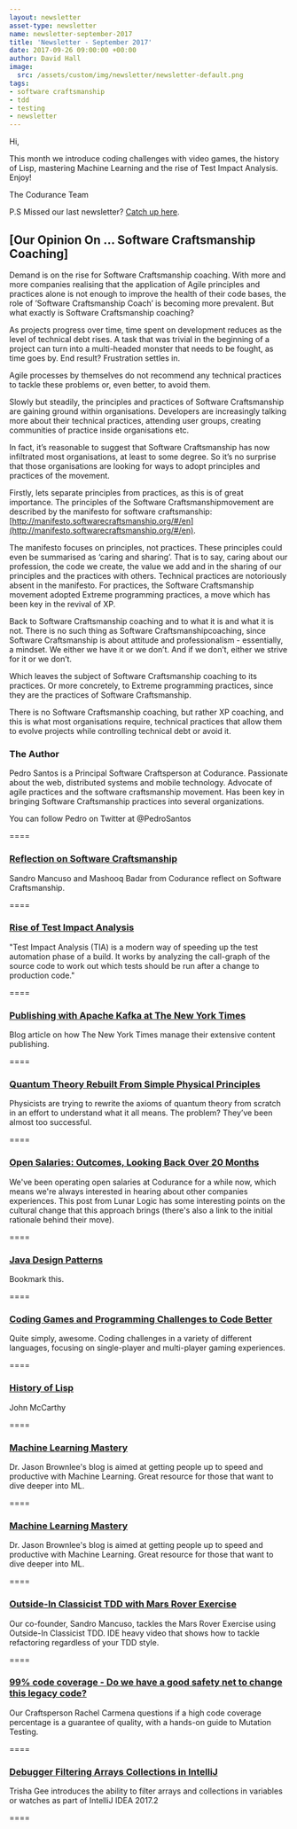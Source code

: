 ```yaml
---
layout: newsletter
asset-type: newsletter
name: newsletter-september-2017
title: 'Newsletter - September 2017'
date: 2017-09-26 09:00:00 +00:00
author: David Hall
image:
  src: /assets/custom/img/newsletter/newsletter-default.png
tags:
- software craftsmanship
- tdd
- testing
- newsletter
---
```


Hi,

This month we introduce coding challenges with video games, the history of Lisp, mastering Machine Learning and the rise of Test Impact Analysis. Enjoy!

The Codurance Team

P.S Missed our last newsletter? [Catch up here](https://codurance.com/newsletters/2017-08-17-newsletter/).

## [Our Opinion On ... Software Craftsmanship Coaching]

Demand is on the rise for Software Craftsmanship coaching. With more and more companies realising that the application of Agile principles and practices alone is not enough to improve the health of their code bases, the role of ’Software Craftsmanship Coach’ is becoming more prevalent. But what exactly is Software Craftsmanship coaching?

As projects progress over time, time spent on development reduces as the level of technical debt rises. A task that was trivial in the beginning of a project can turn into a multi-headed monster that needs to be fought, as time goes by. End result? Frustration settles in.

Agile processes by themselves do not recommend any technical practices to tackle these problems or, even better, to avoid them.

Slowly but steadily, the principles and practices of Software Craftsmanship are gaining ground within organisations. Developers are increasingly talking more about their technical practices, attending user groups, creating communities of practice inside organisations etc.

In fact, it’s reasonable to suggest that Software Craftsmanship has now infiltrated most organisations, at least to some degree. So it’s no surprise that those organisations are looking for ways to adopt principles and practices of the movement.

Firstly, lets separate principles from practices, as this is of great importance. The principles of the Software Craftsmanshipmovement are described by the manifesto for software craftsmanship: [http://manifesto.softwarecraftsmanship.org/#/en](http://manifesto.softwarecraftsmanship.org/#/en). 

The manifesto focuses on principles, not practices. These principles could even be summarised as ‘caring and sharing’. That is to say, caring about our profession, the code we create, the value we add and in the sharing of our principles and the practices with others. Technical practices are notoriously absent in the manifesto. For practices, the Software Craftsmanship movement adopted Extreme programming practices, a move which has been key in the revival of XP.

Back to Software Craftsmanship coaching and to what it is and what it is not. There is no such thing as Software Craftsmanshipcoaching, since Software Craftsmanship is about attitude and professionalism - essentially, a mindset. We either we have it or we don’t. And if we don’t, either we strive for it or we don’t.

Which leaves the subject of Software Craftsmanship coaching to its practices. Or more concretely, to Extreme programming practices, since they are the practices of Software Craftsmanship.

There is no Software Craftsmanship coaching, but rather XP coaching, and this is what most organisations require, technical practices that allow them to evolve projects while controlling technical debt or avoid it.

### The Author
Pedro Santos is a Principal Software Craftsperson at Codurance. Passionate about the web, distributed systems and mobile technology. Advocate of agile practices and the software craftsmanship movement. Has been key in bringing Software Craftsmanship practices into several organizations.

You can follow Pedro on Twitter at @PedroSantos


====

### [Reflection on Software Craftsmanship](https://codurance.com/2017/08/21/a-reflection-on-software-craftsmanship/)
Sandro Mancuso and Mashooq Badar from Codurance reflect on Software Craftsmanship.

====

### [Rise of Test Impact Analysis](https://martinfowler.com/articles/rise-test-impact-analysis.html)
"Test Impact Analysis (TIA) is a modern way of speeding up the test automation phase of a build. It works by analyzing the call-graph of the source code to work out which tests should be run after a change to production code."

====

### [Publishing with Apache Kafka at The New York Times](https://www.confluent.io/blog/publishing-apache-kafka-new-york-times/)
Blog article on how The New York Times manage their extensive content publishing.

====

### [Quantum Theory Rebuilt From Simple Physical Principles](https://www.quantamagazine.org/quantum-theory-rebuilt-from-simple-physical-principles-20170830)
Physicists are trying to rewrite the axioms of quantum theory from scratch in an effort to understand what it all means. The problem? They’ve been almost too successful.

====

### [Open Salaries: Outcomes, Looking Back Over 20 Months](http://blog.lunarlogic.io/2016/open-salaries-outcomes/)
We've been operating open salaries at Codurance for a while now, which means we're always interested in hearing about other companies experiences. This post from Lunar Logic has some interesting points on the cultural change that this approach brings (there's also a link to the initial rationale behind their move).

====

### [Java Design Patterns](http://java-design-patterns.com/patterns/)
Bookmark this.

====

### [Coding Games and Programming Challenges to Code Better](https://www.codingame.com/multiplayer/bot-programming/coders-strike-back)
Quite simply, awesome. Coding challenges in a variety of different languages, focusing on single-player and multi-player gaming experiences.

====

### [History of Lisp](http://www-formal.stanford.edu/jmc/history/lisp/lisp.html)
John McCarthy

====

### [Machine Learning Mastery](https://machinelearningmastery.com/blog/)
Dr. Jason Brownlee's blog is aimed at getting people up to speed and productive with Machine Learning. Great resource for those that want to dive deeper into ML.

====

### [Machine Learning Mastery](https://machinelearningmastery.com/blog/)
Dr. Jason Brownlee's blog is aimed at getting people up to speed and productive with Machine Learning. Great resource for those that want to dive deeper into ML.

====

### [Outside-In Classicist TDD with Mars Rover Exercise](https://codurance.com/publications/videos////)
Our co-founder, Sandro Mancuso, tackles the Mars Rover Exercise using Outside-In Classicist TDD. IDE heavy video that shows how to tackle refactoring regardless of your TDD style.

====

### [99% code coverage - Do we have a good safety net to change this legacy code?](https://codurance.com/2017/09/01/do-we-have-a-good-safety-net-to-change-this-legacy-code/)
Our Craftsperson Rachel Carmena questions if a high code coverage percentage is a guarantee of quality, with a hands-on guide to Mutation Testing.

====

### [Debugger Filtering Arrays Collections in IntelliJ](https://blog.jetbrains.com/idea/2017/07/debugger-filtering-arrays-collections-in-intellij-idea-2017-2/)
Trisha Gee introduces the ability to filter arrays and collections in variables or watches as part of IntelliJ IDEA 2017.2

====
